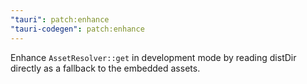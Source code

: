 ```yaml
---
"tauri": patch:enhance
"tauri-codegen": patch:enhance
---
```


Enhance `AssetResolver::get` in development mode by reading distDir directly as a fallback to the embedded assets.
